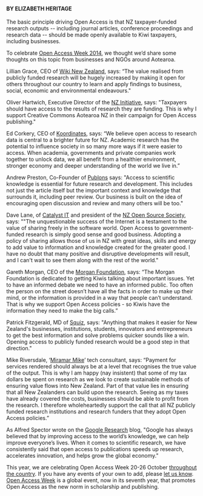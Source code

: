<html><body><h4><strong>BY ELIZABETH HERITAGE</strong></h4>

The basic principle driving Open Access is that NZ taxpayer-funded research outputs -- including journal articles, conference proceedings and research data -- should be made openly available to Kiwi taxpayers, including businesses.



To celebrate <a title="OA Week NZ 2014" href="http://creativecommons.org.nz/2014/10/oaweek2014/" target="_blank">Open Access Week 2014</a>, we thought we’d share some thoughts on this topic from businesses and NGOs around Aotearoa.



Lillian Grace, CEO of <a title="Wiki NZ" href="http://wikinewzealand.org/" target="_blank">Wiki New Zealand</a>, says: “The value realised from publicly funded research will be hugely increased by making it open for others throughout our country to learn and apply findings to business, social, economic and environmental endeavours."



Oliver Hartwich, Executive Director of the <a title="NZ Initiative" href="http://nzinitiative.org.nz/" target="_blank">NZ Initiative</a>, says: "Taxpayers should have access to the results of research they are funding. This is why I support Creative Commons Aotearoa NZ in their campaign for Open Access publishing."



Ed Corkery, CEO of <a title="Koordinates" href="https://koordinates.com/" target="_blank">Koordinates</a>, says: “We believe open access to research data is central to a brighter future for NZ. Academic research has the potential to influence society in so many more ways if it were easier to access. When academia, governments and private companies work together to unlock data, we all benefit from a healthier environment, stronger economy and deeper understanding of the world we live in.”



Andrew Preston, Co-Founder of <a title="Publons" href="https://publons.com/" target="_blank">Publons</a> says: "Access to scientific knowledge is essential for future research and development. This includes not just the article itself but the important context and knowledge that surrounds it, including peer review. Our business is built on the idea of encouraging open discussion and review and many others will be too."



Dave Lane, of <a title="Catalyst IT" href="http://www.catalyst.net.nz/" target="_blank">Catalyst IT</a> and president of the <a title="NZ Open Source Society" href="http://nzoss.org.nz/" target="_blank">NZ Open Source Society</a>, says: ""The unquestionable success of the Internet is a testament to the value of sharing freely in the software world. Open Access to government-funded research is simply good sense and good business. Adopting a policy of sharing allows those of us in NZ with great ideas, skills and energy to add value to information and knowledge created for the greater good. I have no doubt that many positive and disruptive developments will result, and I can't wait to see them along with the rest of the world."



Gareth Morgan, CEO of the <a title="Morgan Foundation" href="http://morganfoundation.org.nz/" target="_blank">Morgan Foundation</a>, says: “The Morgan Foundation is dedicated to getting Kiwis talking about important issues. Yet to have an informed debate we need to have an informed public. Too often the person on the street doesn’t have all the facts in order to make up their mind, or the information is provided in a way that people can’t understand. That is why we support Open Access policies - so Kiwis have the information they need to make the big calls.”



Patrick Fitzgerald, MD of <a title="Squiz" href="http://www.squiz.net/nz" target="_blank">Squiz</a>, says: "Anything that makes it easier for New Zealand's businesses, institutions, students, innovators and entrepreneurs to get the best information and solve problems quicker sounds like a win. Opening access to publicly funded research would be a good step in that direction."



Mike Riversdale, ‘<a title="Miramar Mike" href="http://work.miramarmike.co.nz/" target="_blank">Miramar Mike</a>’ tech consultant, says: “Payment for services rendered should always be at a level that recognises the true value of the output. This is why I am happy (nay insistent) that some of my tax dollars be spent on research as we look to create sustainable methods of ensuring value flows into New Zealand. Part of that value lies in ensuring that all New Zealanders can build upon the research. Seeing as my taxes have already covered the costs, businesses should be able to profit from the research. I therefore wholeheartedly support the call that all NZ publicly funded research institutions and research funders that they adopt Open Access policies.”



As Alfred Spector wrote on the <a title="Google Research blog" href="http://research.google.com/pubs/AlfredSpector.html" target="_blank">Google Research</a> blog, "Google has always believed that by improving access to the world’s knowledge, we can help improve everyone’s lives. When it comes to scientific research, we have consistently said that open access to publications speeds up research, accelerates innovation, and helps grow the global economy."



This year, we are celebrating Open Access Week 20-26 October <a title="OA Week NZ 2014" href="http://creativecommons.org.nz/2014/10/oaweek2014/" target="_blank">throughout the country</a>. If you have any events of your own to add, please <a title="Contact CCANZ" href="http://creativecommons.org.nz/contact/" target="_blank">let us know</a>. <a title="OA Week" href="http://www.openaccessweek.org/" target="_blank">Open Access Week</a> is a global event, now in its seventh year, that promotes Open Access as the new norm in scholarship and publishing.</body></html>